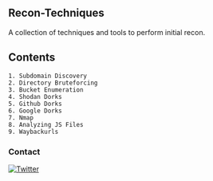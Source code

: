 ## Recon-Techniques

A collection of techniques and tools to perform initial recon.

## Contents
```
1. Subdomain Discovery
2. Directory Bruteforcing
3. Bucket Enumeration
4. Shodan Dorks
5. Github Dorks
6. Google Dorks
7. Nmap
8. Analyzing JS Files
9. Waybackurls
```
### Contact
[![Twitter](https://img.shields.io/badge/twitter-@fatinsourav1-blue.svg)](https://twitter.com/fatinsourav1)
